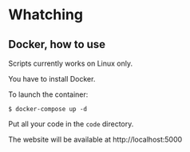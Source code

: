 # Whatching

## Docker, how to use

Scripts currently works on Linux only.

You have to install Docker.

To launch the container:

    $ docker-compose up -d

Put all your code in the `code` directory.

The website will be available at http://localhost:5000
